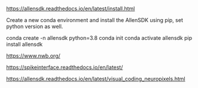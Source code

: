 https://allensdk.readthedocs.io/en/latest/install.html

Create a new conda environment and install the AllenSDK using pip, set python version as well. 

conda create -n allensdk python=3.8
conda init
conda activate allensdk
pip install allensdk

https://www.nwb.org/

https://spikeinterface.readthedocs.io/en/latest/


https://allensdk.readthedocs.io/en/latest/visual_coding_neuropixels.html

